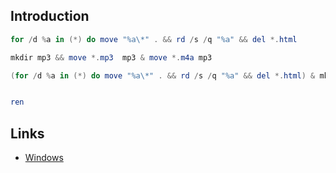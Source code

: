 ## Introduction


```powershell
for /d %a in (*) do move "%a\*" . && rd /s /q "%a" && del *.html
```

```powershell
mkdir mp3 && move *.mp3  mp3 & move *.m4a mp3
```


```powershell
(for /d %a in (*) do move "%a\*" . && rd /s /q "%a" && del *.html) & mkdir mp3 && move *.mp3  mp3 & move *.m4a mp3
```


```powershell

ren 
```


## Links

- [Windows](/docs/CS/OS/Windows/Windows.md)

